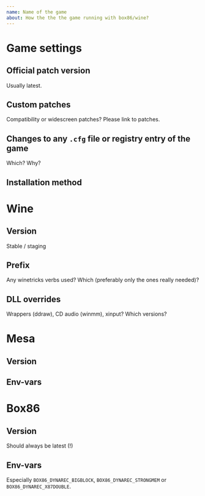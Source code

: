 ```yaml
---
name: Name of the game
about: How the the the game running with box86/wine?
---
```


# Game settings
## Official patch version
Usually latest.
## Custom patches 
Compatibility or widescreen patches? Please link to patches.
## Changes to any ```.cfg``` file or registry entry of the game
Which? Why?
## Installation method

# Wine
## Version
Stable / staging
## Prefix 
Any winetricks verbs used? Which (preferably only the ones really needed)?
## DLL overrides 
Wrappers (ddraw), CD audio (winmm), xinput? Which versions?

# Mesa
## Version
## Env-vars

# Box86
## Version
Should always be latest (!)
## Env-vars
Especially ```BOX86_DYNAREC_BIGBLOCK```, ```BOX86_DYNAREC_STRONGMEM``` or ```BOX86_DYNAREC_X87DOUBLE```.
